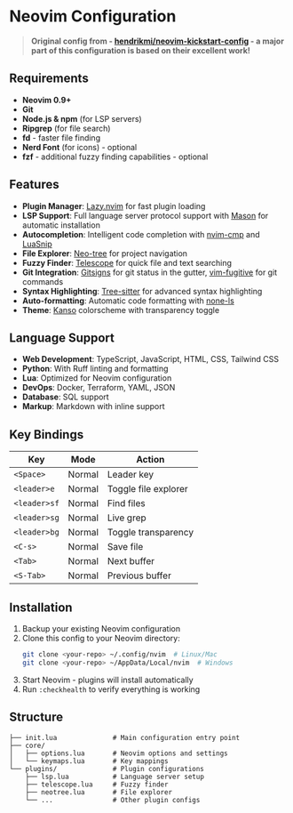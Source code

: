 # Neovim Configuration

> **Original config from - [hendrikmi/neovim-kickstart-config](https://github.com/hendrikmi/neovim-kickstart-config/) - a major part of this configuration is based on their excellent work!**

## Requirements

- **Neovim 0.9+**
- **Git**
- **Node.js & npm** (for LSP servers)
- **Ripgrep** (for file search)
- **fd** - faster file finding
- **Nerd Font** (for icons) - optional
- **fzf** - additional fuzzy finding capabilities - optional

## Features

- **Plugin Manager**: [Lazy.nvim](https://github.com/folke/lazy.nvim) for fast plugin loading  
- **LSP Support**: Full language server protocol support with [Mason](https://github.com/mason-org/mason.nvim) for automatic installation  
- **Autocompletion**: Intelligent code completion with [nvim-cmp](https://github.com/hrsh7th/nvim-cmp) and [LuaSnip](https://github.com/L3MON4D3/LuaSnip)  
- **File Explorer**: [Neo-tree](https://github.com/nvim-neo-tree/neo-tree.nvim) for project navigation  
- **Fuzzy Finder**: [Telescope](https://github.com/nvim-telescope/telescope.nvim) for quick file and text searching  
- **Git Integration**: [Gitsigns](https://github.com/lewis6991/gitsigns.nvim) for git status in the gutter, [vim-fugitive](https://github.com/tpope/vim-fugitive) for git commands  
- **Syntax Highlighting**: [Tree-sitter](https://github.com/nvim-treesitter/nvim-treesitter) for advanced syntax highlighting  
- **Auto-formatting**: Automatic code formatting with [none-ls](https://github.com/nvimtools/none-ls.nvim)  
- **Theme**: [Kanso](https://github.com/webhooked/kanso.nvim) colorscheme with transparency toggle

## Language Support

- **Web Development**: TypeScript, JavaScript, HTML, CSS, Tailwind CSS
- **Python**: With Ruff linting and formatting
- **Lua**: Optimized for Neovim configuration
- **DevOps**: Docker, Terraform, YAML, JSON
- **Database**: SQL support
- **Markup**: Markdown with inline support

## Key Bindings

| Key          | Mode   | Action               |
| ------------ | ------ | -------------------- |
| `<Space>`    | Normal | Leader key           |
| `<leader>e`  | Normal | Toggle file explorer |
| `<leader>sf` | Normal | Find files           |
| `<leader>sg` | Normal | Live grep            |
| `<leader>bg` | Normal | Toggle transparency  |
| `<C-s>`      | Normal | Save file            |
| `<Tab>`      | Normal | Next buffer          |
| `<S-Tab>`    | Normal | Previous buffer      |

## Installation

1. Backup your existing Neovim configuration
2. Clone this config to your Neovim directory:
   ```bash
   git clone <your-repo> ~/.config/nvim  # Linux/Mac
   git clone <your-repo> ~/AppData/Local/nvim  # Windows
   ```
3. Start Neovim - plugins will install automatically
4. Run `:checkhealth` to verify everything is working

## Structure

```
├── init.lua              # Main configuration entry point
├── core/
│   ├── options.lua       # Neovim options and settings
│   └── keymaps.lua       # Key mappings
└── plugins/              # Plugin configurations
    ├── lsp.lua           # Language server setup
    ├── telescope.lua     # Fuzzy finder
    ├── neotree.lua       # File explorer
    └── ...               # Other plugin configs
```

